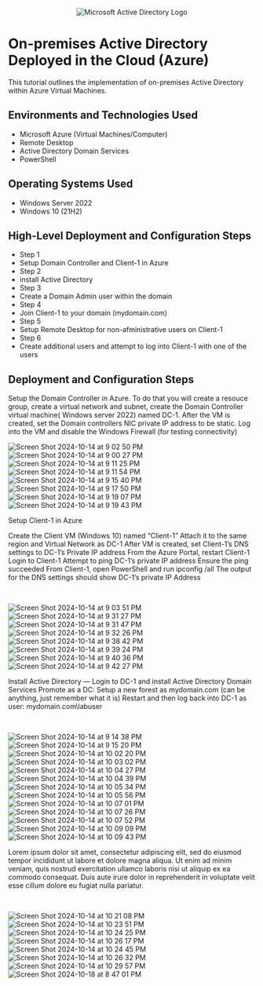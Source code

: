 <p align="center">
<img src="https://i.imgur.com/pU5A58S.png" alt="Microsoft Active Directory Logo"/>
</p>

<h1>On-premises Active Directory Deployed in the Cloud (Azure)</h1>
This tutorial outlines the implementation of on-premises Active Directory within Azure Virtual Machines.<br />


<h2>Environments and Technologies Used</h2>

- Microsoft Azure (Virtual Machines/Computer)
- Remote Desktop
- Active Directory Domain Services
- PowerShell

<h2>Operating Systems Used </h2>

- Windows Server 2022
- Windows 10 (21H2)

<h2>High-Level Deployment and Configuration Steps</h2>


- Step 1
- Setup Domain Controller and Client-1 in Azure
-  Step 2
- install Active Directory
- Step 3
- Create a Domain Admin user within the domain
- Step 4
- Join Client-1 to your domain (mydomain.com)
- Step 5
- Setup Remote Desktop for non-afministrative users on Client-1
- Step 6
- Create additional users and attempt to log into Client-1 with one of the users

  
<h2>Deployment and Configuration Steps</h2>

<p>
  
Setup the Domain Controller in Azure. To do that you will create a resouce group, create a virtual network and subnet, create the Domain Controller virtual machine( Windows server 2022) named DC-1. After the VM is created, set the Domain controllers NIC private IP address to be static. Log into the VM and disable the Windows Firewall (for testing connectivity)


![Screen Shot 2024-10-14 at 9 02 50 PM](https://github.com/user-attachments/assets/bc83340d-f504-453e-8324-ad920b9936ea)
![Screen Shot 2024-10-14 at 9 00 27 PM](https://github.com/user-attachments/assets/e38822c8-2f9d-4e9a-8f75-8e9c2311280a)
![Screen Shot 2024-10-14 at 9 11 25 PM](https://github.com/user-attachments/assets/bfbb8b61-d12f-4d4b-a891-e27a53e3538c)
![Screen Shot 2024-10-14 at 9 11 54 PM](https://github.com/user-attachments/assets/440eed71-d619-4933-a37a-2bed0f0cd73c)
![Screen Shot 2024-10-14 at 9 15 40 PM](https://github.com/user-attachments/assets/759ed810-86d8-4439-8836-1c01e3cde9d8)
![Screen Shot 2024-10-14 at 9 17 50 PM](https://github.com/user-attachments/assets/3dd97bd7-2122-445b-ad21-1d145fe5514b)
![Screen Shot 2024-10-14 at 9 19 07 PM](https://github.com/user-attachments/assets/6daeb7b3-7225-46e3-95e2-a0f0b1ca9019)
![Screen Shot 2024-10-14 at 9 19 43 PM](https://github.com/user-attachments/assets/c1e1fe9f-eaac-4e11-868a-5c80b4e6cf11)


</p>
<p>
Setup Client-1 in Azure

Create the Client VM (Windows 10) named “Client-1”
Attach it to the same region and Virtual Network as DC-1
After VM is created, set Client-1’s DNS settings to DC-1’s Private IP address
From the Azure Portal, restart Client-1
Login to Client-1
Attempt to ping DC-1’s private IP address
Ensure the ping succeeded
From Client-1, open PowerShell and run ipconfig /all
The output for the DNS settings should show DC-1’s private IP Address

</p>
<br />

<p>

  ![Screen Shot 2024-10-14 at 9 03 51 PM](https://github.com/user-attachments/assets/1efdea82-974e-4cd5-acfc-130a4946eb68)
![Screen Shot 2024-10-14 at 9 31 27 PM](https://github.com/user-attachments/assets/841267af-de8c-4492-b3ad-56efdb3386e8)
![Screen Shot 2024-10-14 at 9 31 47 PM](https://github.com/user-attachments/assets/9c428646-975b-421b-89bb-1fd17e198227)
![Screen Shot 2024-10-14 at 9 32 26 PM](https://github.com/user-attachments/assets/ce801671-be88-4c2e-8dfc-1606cfd652b1)
![Screen Shot 2024-10-14 at 9 38 42 PM](https://github.com/user-attachments/assets/cbde2baa-68ef-4713-a1ee-13113972fa6f)
![Screen Shot 2024-10-14 at 9 39 24 PM](https://github.com/user-attachments/assets/d946b9d7-b24e-4b70-843f-b54c7bd46c45)
![Screen Shot 2024-10-14 at 9 40 36 PM](https://github.com/user-attachments/assets/368cd8dc-436d-4a82-a6ca-6e414522bf02)
![Screen Shot 2024-10-14 at 9 42 27 PM](https://github.com/user-attachments/assets/3cb1827f-6514-4db8-a8d1-7683f09b9560)

</p>
<p>
Install Active Directory
—
Login to DC-1 and install Active Directory Domain Services
Promote as a DC: Setup a new forest as mydomain.com (can be anything, just remember what it is)
Restart and then log back into DC-1 as user: mydomain.com\labuser


</p>
<br />

<p>

  ![Screen Shot 2024-10-14 at 9 14 38 PM](https://github.com/user-attachments/assets/2ab8b650-8d22-4487-bfc9-c6225dfa3cb8)
![Screen Shot 2024-10-14 at 9 15 20 PM](https://github.com/user-attachments/assets/d0839ad6-11c9-4350-b5c2-e66009771087)
![Screen Shot 2024-10-14 at 10 02 20 PM](https://github.com/user-attachments/assets/8ef94717-b37d-41bf-8b1b-32a9be9dbbd0)
![Screen Shot 2024-10-14 at 10 03 02 PM](https://github.com/user-attachments/assets/be8c94c2-e7bc-42d3-9de8-a6d5390f2594)
![Screen Shot 2024-10-14 at 10 04 27 PM](https://github.com/user-attachments/assets/1bf66784-8896-463c-9c2a-da04ed2522e4)
![Screen Shot 2024-10-14 at 10 04 39 PM](https://github.com/user-attachments/assets/c675233d-81b9-4a9a-b360-1a8407a3f1b7)
![Screen Shot 2024-10-14 at 10 05 34 PM](https://github.com/user-attachments/assets/59a3ebb2-7619-49bb-a766-8f4815bfc511)
![Screen Shot 2024-10-14 at 10 05 56 PM](https://github.com/user-attachments/assets/9379bb3d-98d8-4f1f-887b-6ee886a39ea7)
![Screen Shot 2024-10-14 at 10 07 01 PM](https://github.com/user-attachments/assets/5049b7ab-ebaf-4d9b-847a-73941c67903a)
![Screen Shot 2024-10-14 at 10 07 26 PM](https://github.com/user-attachments/assets/6b508827-af09-42c9-b33e-60ab97a59f00)
![Screen Shot 2024-10-14 at 10 07 52 PM](https://github.com/user-attachments/assets/7463a510-7337-41af-9ea9-8163ab7ff3cb)
![Screen Shot 2024-10-14 at 10 09 09 PM](https://github.com/user-attachments/assets/cb167ec7-67f7-4b01-b6c2-2404e3f8ab4b)
![Screen Shot 2024-10-14 at 10 09 43 PM](https://github.com/user-attachments/assets/c5e36f1b-a745-421e-b441-f800647d32b9)

</p>
<p>
Lorem ipsum dolor sit amet, consectetur adipiscing elit, sed do eiusmod tempor incididunt ut labore et dolore magna aliqua. Ut enim ad minim veniam, quis nostrud exercitation ullamco laboris nisi ut aliquip ex ea commodo consequat. Duis aute irure dolor in reprehenderit in voluptate velit esse cillum dolore eu fugiat nulla pariatur.
</p>
<br />

</p>
<p>
  
![Screen Shot 2024-10-14 at 10 21 08 PM](https://github.com/user-attachments/assets/2a72e48d-29e6-4be8-96d7-f6144dcbfb1a)
![Screen Shot 2024-10-14 at 10 23 51 PM](https://github.com/user-attachments/assets/a450fc39-c6be-4e50-bbf2-2ff5335b9e90)
![Screen Shot 2024-10-14 at 10 24 25 PM](https://github.com/user-attachments/assets/b55b8ee5-f9a7-42c4-859e-40bff551a4df)
![Screen Shot 2024-10-14 at 10 26 17 PM](https://github.com/user-attachments/assets/6f3aa7a0-da71-47df-9f0b-4fb276e59fae)
![Screen Shot 2024-10-14 at 10 24 45 PM](https://github.com/user-attachments/assets/569bed20-6e27-45b0-8df5-69fa8e7fe128)
![Screen Shot 2024-10-14 at 10 26 32 PM](https://github.com/user-attachments/assets/0eb5e7da-3879-421d-b6b4-1057095c9907)
![Screen Shot 2024-10-14 at 10 29 57 PM](https://github.com/user-attachments/assets/50c739d7-5bec-4d87-9ad9-20c3529a3ca7)
![Screen Shot 2024-10-18 at 8 47 01 PM](https://github.com/user-attachments/assets/ae403845-8377-4a76-9efe-afa0956991a1)








